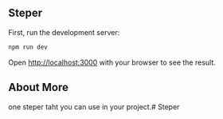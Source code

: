 ## Steper

First, run the development server:

```bash
npm run dev
```

Open [http://localhost:3000](http://localhost:3000) with your browser to see the result.

## About More

one steper taht you can use in your project.# Steper
